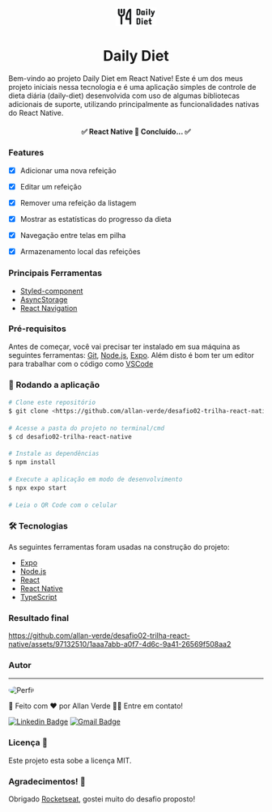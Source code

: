 <p align="center">
  <img src="./src/assets/logo.png" alt="Daily Diet Logo">
</p>
<h1 align="center">Daily Diet</h1>

Bem-vindo ao projeto Daily Diet em React Native! Este é um dos meus projeto iniciais nessa tecnologia e é uma aplicação simples de controle de dieta diária (daily-diet) desenvolvida com uso de algumas bibliotecas adicionais de suporte, utilizando principalmente as funcionalidades nativas do React Native.

<h4 align="center"> 
	✅  React Native 🚀 Concluído...  ✅
</h4>


### Features

- [x] Adicionar uma nova refeição
- [x] Editar um refeição
- [X] Remover uma refeição da listagem
- [x] Mostrar as estatísticas do progresso da dieta
- [x] Navegação entre telas em pilha
- [x] Armazenamento local das refeições


### Principais Ferramentas
- [Styled-component](https://styled-components.com/)
- [AsyncStorage](https://docs.expo.dev/versions/latest/sdk/async-storage/)
- [React Navigation](https://reactnavigation.org/)


### Pré-requisitos

Antes de começar, você vai precisar ter instalado em sua máquina as seguintes ferramentas:
[Git](https://git-scm.com), [Node.js](https://nodejs.org/en/), [Expo](https://expo.dev/).
Além disto é bom ter um editor para trabalhar com o código como [VSCode](https://code.visualstudio.com/)


### 🎲 Rodando a aplicação

```bash
# Clone este repositório
$ git clone <https://github.com/allan-verde/desafio02-trilha-react-native>

# Acesse a pasta do projeto no terminal/cmd
$ cd desafio02-trilha-react-native

# Instale as dependências
$ npm install

# Execute a aplicação em modo de desenvolvimento
$ npx expo start

# Leia o QR Code com o celular
```


### 🛠 Tecnologias

As seguintes ferramentas foram usadas na construção do projeto:

- [Expo](https://expo.io/)
- [Node.js](https://nodejs.org/en/)
- [React](https://pt-br.reactjs.org/)
- [React Native](https://reactnative.dev/)
- [TypeScript](https://www.typescriptlang.org/)


### Resultado final
https://github.com/allan-verde/desafio02-trilha-react-native/assets/97132510/1aaa7abb-a0f7-4d6c-9a41-26569f508aa2


### Autor
---

<img style="border-radius: 50%;" src="https://github.com/allan-verde.png" width="100px;" alt="Perfil"/>

🚀 Feito com ❤️ por Allan Verde 👋🏽 Entre em contato!

[![Linkedin Badge](https://img.shields.io/badge/-Allan-blue?style=flat-square&logo=Linkedin&logoColor=white&link=https://www.linkedin.com/in/allan-verde/)]([https://www.linkedin.com/in/tgmarinho/](https://www.linkedin.com/in/allan-verde/)) 
[![Gmail Badge](https://img.shields.io/badge/-allangree2906@gmail.com-c14438?style=flat-square&logo=Gmail&logoColor=white&link=mailto:allangreen2906@gmail.com)](mailto:allangreen2906@gmail.com)


### Licença 📝
Este projeto esta sobe a licença MIT.


### Agradecimentos! 🤗
Obrigado [Rocketseat](https://rocketseat.com.br/), gostei muito do desafio proposto!
